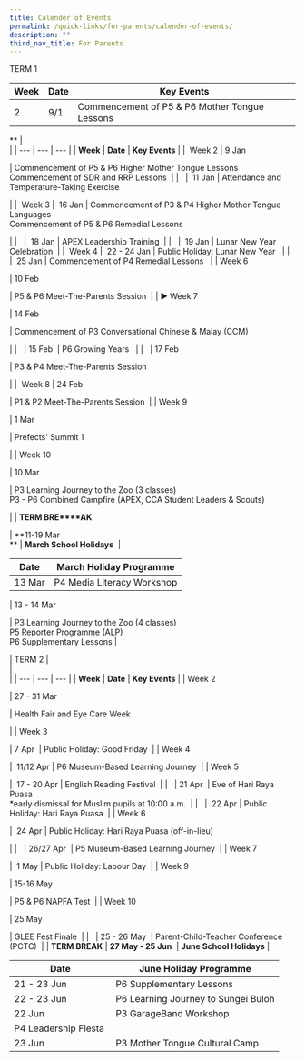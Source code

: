 ```yaml
---
title: Calender of Events
permalink: /quick-links/for-parents/calender-of-events/
description: ""
third_nav_title: For Parents
---
```

TERM 1


| Week | Date     | Key Events |
| -------- | -------- | -------- |
| 2     | 9/1     | Commencement of P5 & P6 Mother Tongue Lessons | 


** |   
 |
| --- | --- | --- |
| **Week** | **Date** | **Key Events** |
|  Week 2 | 9 Jan  
  
  
 | Commencement of P5 & P6 Higher Mother Tongue Lessons  
Commencement of SDR and RRP Lessons  |
|   |  11 Jan | Attendance and Temperature-Taking Exercise   
  
 |
|  Week 3 |  16 Jan | Commencement of P3 & P4 Higher Mother Tongue Languages  
Commencement of P5 & P6 Remedial Lessons  
  
 |
|   |  18 Jan | APEX Leadership Training  |
|   |  19 Jan | Lunar New Year Celebration  |
|  Week 4 |  22 - 24 Jan | Public Holiday: Lunar New Year   |
|   |  25 Jan | Commencement of P4 Remedial Lessons   |
| Week 6  
  
 | 10 Feb  
  
 | P5 & P6 Meet-The-Parents Session  |
| ► Week 7  
  
 | 14 Feb  
  
 | Commencement of P3 Conversational Chinese & Malay (CCM)  
  
 |
|   | 15 Feb  | P6 Growing Years   |
|   | 17 Feb  
  
 | P3 & P4 Meet-The-Parents Session  
  
 |
|  Week 8 | 24 Feb  
  
 | P1 & P2 Meet-The-Parents Session  |
| Week 9  
  
 | 1 Mar  
  
 | Prefects' Summit 1  
  
 |
| Week 10  
  
  
 | 10 Mar  
  
  
 | P3 Learning Journey to the Zoo (3 classes)   
P3 - P6 Combined Campfire (APEX, CCA Student Leaders & Scouts)  
  
 |
| 
**TERM BRE****AK** 

 | **11-19 Mar  
** | **March School Holidays**  |

  
  
  
  
  
  
  
  
  
  
  
  
  
  
  
  
  
  
  
  
  
  
  
  
  
  
  
  
  
  
  
  
  
  
  
  
  
  
  

| Date | March Holiday Programme |
| --- | --- |
| 13 Mar | P4 Media Literacy Workshop |
| 
13 - 14 Mar

  
  
 | P3 Learning Journey to the Zoo (4 classes)  
P5 Reporter Programme (ALP)  
P6 Supplementary Lessons |

  

| TERM 2 |   
 |   
 |
| --- | --- | --- |
| **Week** | **Date** | **Key Events** |
| Week 2  
  
 | 27 - 31 Mar  
  
 | Health Fair and Eye Care Week  
  
 |
| Week 3  
  
 | 7 Apr  | Public Holiday: Good Friday  |
| Week 4  
  
 |  11/12 Apr | P6 Museum-Based Learning Journey  |
| Week 5  
  
 |  17 - 20 Apr | English Reading Festival  |
|   | 21 Apr  | Eve of Hari Raya Puasa    
\*early dismissal for Muslim pupils at 10:00 a.m.  |
|   |  22 Apr | Public Holiday: Hari Raya Puasa  |
| Week 6  
  
 |  24 Apr | Public Holiday: Hari Raya Puasa (off-in-lieu)  
  
 |
|   | 26/27 Apr  | P5 Museum-Based Learning Journey  |
| Week 7  
  
 |  1 May | Public Holiday: Labour Day  |
| Week 9  
  
 | 15-16 May  
  
 | P5 & P6 NAPFA Test  |
| Week 10  
  
 | 25 May  
  
 | GLEE Fest Finale  |
|   | 25 - 26 May  | Parent-Child-Teacher Conference (PCTC)  |
| **TERM BREAK** | **27 May - 25 Jun**  | **June School Holidays** |

  
  
  
  
  
  
  
  
  
  
  
  
  
  
  
  
  
  
  
  
  
  
  
  
  
  
  
  
  
  
  
  

| Date | June Holiday Programme |
| --- | --- |
| 21 - 23 Jun | P6 Supplementary Lessons  |
| 22 - 23 Jun | P6 Learning Journey to Sungei Buloh |
| 22 Jun  | P3 GarageBand Workshop  
P4 Leadership Fiesta  |
| 23 Jun | P3 Mother Tongue Cultural Camp |